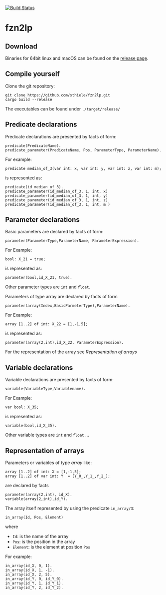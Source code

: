 [![Build Status](https://github.com/sthiele/fzn2lp/workflows/CI%20Test/badge.svg)](https://github.com/sthiele/fzn2lp)

# fzn2lp

## Download

Binaries for 64bit linux and macOS can be found on the [release page](https://github.com/sthiele/fzn2lp/releases/latest).

## Compile yourself

Clone the git repository:

    git clone https://github.com/sthiele/fzn2lp.git
    cargo build --release

The executables can be found under `./target/release/`

## Predicate declarations

Predicate declarations are presented by facts of form:

    predicate(PredicateName).
    predicate_parameter(PredicateName, Pos, ParameterType, ParameterName).

For example:

    predicate median_of_3(var int: x, var int: y, var int: z, var int: m);

is represented as:

    predicate(id_median_of_3).
    predicate_parameter(id_median_of_3, 1, int, x)
    predicate_parameter(id_median_of_3, 1, int, y)
    predicate_parameter(id_median_of_3, 1, int, z)
    predicate_parameter(id_median_of_3, 1, int, m )

## Parameter declarations

Basic parameters are declared by facts of form:

    parameter(ParameterType,ParameterName, ParameterExpression).

For Example:

    bool: X_21 = true;

is represented as:

    parameter(bool,id_X_21, true).

Other parameter types are `int` and `float`.

Parameters of type array are declared by facts of form

    parameter(array(Index,BasicParmeterType),ParameterName).

For Example:

    array [1..2] of int: X_22 = [1,-1,5];

is represented as:

    parameter(array(2,int),id_X_22, ParameterExpression).

For the representation of the array see *Representation of arrays*

## Variable declarations

Variable declarations are presented by facts of form:

    variable(VariableType,Variablename).

For Example:

    var bool: X_35;

is represented as:

    variable(bool,id_X_35).


Other variable types are `int` and `float` ...

## Representation of arrays

Parameters or variables of type *array* like:

    array [1..2] of int: X = [1,-1,5];
    array [1..2] of var int: Y  = [Y_0_,Y_1_,Y_2_];

are declared by facts

    parameter(array(2,int), id_X).
    variable(array(2,int),id_Y).

The array itself represented by using the predicate `in_array/3`:

    in_array(Id, Pos, Element)

where

- `Id`: is the name of the array
- `Pos`: is the position in the array
- `Element`: is the element at position `Pos`

For example:

    in_array(id_X, 0, 1).
    in_array(id_X, 1, -1).
    in_array(id_X, 2, 5).
    in_array(id_Y, 0, id_Y_0).
    in_array(id_Y, 1, id_Y_1).
    in_array(id_Y, 2, id_Y_2).

